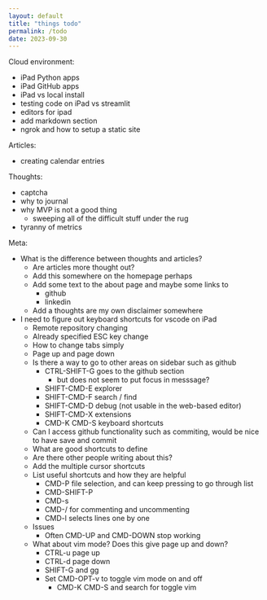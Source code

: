 ```yaml
---
layout: default
title: "things todo"
permalink: /todo
date: 2023-09-30
---
```


Cloud environment:
- iPad Python apps
- iPad GitHub apps
- iPad vs local install
- testing code on iPad vs streamlit
- editors for ipad
- add markdown section
- ngrok and how to setup a static site

Articles:
- creating calendar entries

Thoughts:
- captcha
- why to journal
- why MVP is not a good thing
  - sweeping all of the difficult stuff under the rug
- tyranny of metrics

Meta:
- What is the difference between thoughts and articles?
  - Are articles more thought out?
  - Add this somewhere on the homepage perhaps
  - Add some text to the about page and maybe some links to
    - github
    - linkedin
  - Add a thoughts are my own disclaimer somewhere
- I need to figure out keyboard shortcuts for vscode on iPad
  - Remote repository changing
  - Already specified ESC key change
  - How to change tabs simply
  - Page up and page down
  - Is there a way to go to other areas on sidebar such as github
    - CTRL-SHIFT-G goes to the github section
      - but does not seem to put focus in messsage?
    - SHIFT-CMD-E explorer
    - SHIFT-CMD-F search / find
    - SHIFT-CMD-D debug (not usable in the web-based editor)
    - SHIFT-CMD-X extensions
    - CMD-K CMD-S keyboard shortcuts
  - Can I access github functionality such as commiting, would be nice to have save and commit
  - What are good shortcuts to define
  - Are there other people writing about this?
  - Add the multiple cursor shortcuts
  - List useful shortcuts and how they are helpful
    - CMD-P file selection, and can keep pressing to go through list
    - CMD-SHIFT-P
    - CMD-s
    - CMD-/ for commenting and uncommenting
    - CMD-l selects lines one by one
  - Issues
    - Often CMD-UP and CMD-DOWN stop working
  - What about vim mode? Does this give page up and down?
    - CTRL-u page up
    - CTRL-d page down
    - SHIFT-G and gg
    - Set CMD-OPT-v to toggle vim mode on and off
      - CMD-K CMD-S and search for toggle vim

